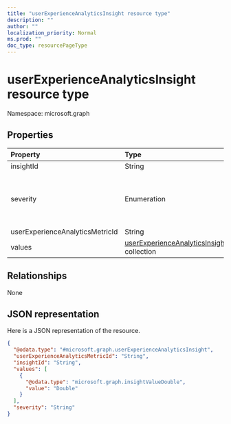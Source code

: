 ```yaml
---
title: "userExperienceAnalyticsInsight resource type"
description: ""
author: ""
localization_priority: Normal
ms.prod: ""
doc_type: resourcePageType
---
```


# userExperienceAnalyticsInsight resource type


Namespace: microsoft.graph



## Properties
|Property|Type|Description|
|:---|:---|:---|
|insightId|String||
|severity|Enumeration| Possible values are: `none`, `informational`, `warning`, `error`.|
|userExperienceAnalyticsMetricId|String||
|values|[userExperienceAnalyticsInsightValue](../resources/userexperienceanalyticsinsightvalue.md) collection||

## Relationships
None

## JSON representation
Here is a JSON representation of the resource.
<!-- {
  "blockType": "resource",
  "@odata.type": "microsoft.graph.userExperienceAnalyticsInsight"
}
-->
``` json
{
  "@odata.type": "#microsoft.graph.userExperienceAnalyticsInsight",
  "userExperienceAnalyticsMetricId": "String",
  "insightId": "String",
  "values": [
    {
      "@odata.type": "microsoft.graph.insightValueDouble",
      "value": "Double"
    }
  ],
  "severity": "String"
}
```

